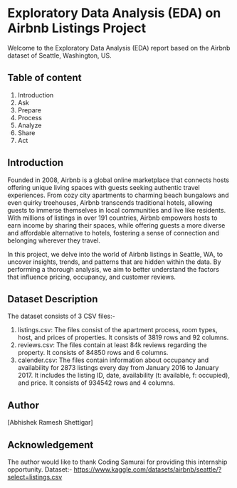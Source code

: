 # Exploratory Data Analysis (EDA) on Airbnb Listings Project
Welcome to the Exploratory Data Analysis (EDA) report based on the Airbnb dataset of Seattle, Washington, US.

## Table of content
1. Introduction
2. Ask
3. Prepare
4. Process
5. Analyze
6. Share
7. Act
   
## Introduction
Founded in 2008, Airbnb is a global online marketplace that connects hosts offering unique living spaces with guests seeking authentic travel experiences. From cozy city apartments to charming beach bungalows and even quirky treehouses, Airbnb transcends traditional hotels, allowing guests to immerse themselves in local communities and live like residents. With millions of listings in over 191 countries, Airbnb empowers hosts to earn income by sharing their spaces, while offering guests a more diverse and affordable alternative to hotels, fostering a sense of connection and belonging wherever they travel.

 In this project, we delve into the world of Airbnb listings in Seattle, WA, to uncover insights, trends, and patterns that are hidden within the data. By performing a thorough analysis, we aim to better understand the factors that influence pricing, occupancy, and customer reviews.

## Dataset Description
The dataset consists of 3 CSV files:-
1. listings.csv: The files consist of the apartment process, room types, host, and prices of properties. It consists of 3819 rows and 92 columns.
2. reviews.csv: The files contain at least 84k reviews regarding the property. It consists of 84850 rows and 6 columns.
3. calender.csv: The files contain information about occupancy and availability for 2873 listings every day from January 2016 to January 2017. It includes the listing ID, date, availability (t: available, f: occupied), and price. It consists of 934542 rows and 4 columns.

## Author
[Abhishek Ramesh Shettigar]

## Acknowledgement
The author would like to thank Coding Samurai for providing this internship opportunity.
Dataset:- https://www.kaggle.com/datasets/airbnb/seattle/?select=listings.csv

